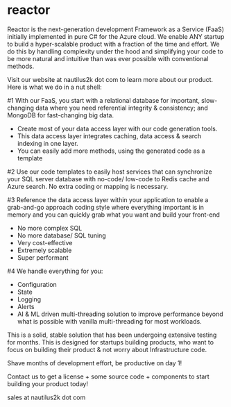 # reactor
Reactor is the next-generation development Framework as a Service (FaaS) initially implemented in pure C# for the Azure cloud. We enable ANY startup to build a hyper-scalable product with a fraction of the time and effort. We do this by handling complexity under the hood and simplifying your code to be more natural and intuitive than was ever possible with conventional methods. 

Visit our website at nautilus2k dot com to learn more about our product. Here is what we do in a nut shell:

#1 With our FaaS, you start with a relational database for important, slow-changing data where you need referential integrity & consistency; and MongoDB for fast-changing big data.

- Create most of your data access layer with our code generation tools.
- This data access layer integrates caching, data access & search indexing in one layer.
- You can easily add more methods, using the generated code as a template

 #2 Use our code templates to easily host services that can synchronize your SQL server database with no-code/ low-code to Redis cache and Azure search. No extra coding or mapping is necessary.

 #3 Reference the data access layer within your application to enable a grab-and-go approach coding style where everything important is in memory and you can quickly grab what you want and build your front-end

 - No more complex SQL
 - No more database/ SQL tuning
 - Very cost-effective
 - Extremely scalable
 - Super performant

#4 We handle everything for you:

- Configuration
- State
- Logging
- Alerts
- AI & ML driven multi-threading solution to improve performance beyond what is possible with vanilla multi-threading for most workloads.

This is a solid, stable solution that has been undergoing extensive testing for months. This is designed for startups building products, who want to focus on building their product & not worry about Infrastructure code.

Shave months of development effort, be productive on day 1!

Contact us to get a license + some source code + components to start building your product today!

sales at nautilus2k dot com
